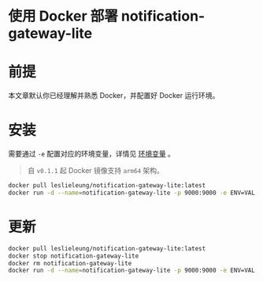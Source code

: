 <h1>使用 Docker 部署 notification-gateway-lite </h1>

# 前提

本文章默认你已经理解并熟悉 Docker，并配置好 Docker 运行环境。

# 安装

需要通过 `-e` 配置对应的环境变量，详情见 [环境变量](/docs/Env.md) 。

> 自 `v0.1.1` 起 Docker 镜像支持 `arm64` 架构。

```bash
docker pull leslieleung/notification-gateway-lite:latest
docker run -d --name=notification-gateway-lite -p 9000:9000 -e ENV=VAL leslieleung/notification-gateway-lite:latest
```

# 更新

```bash
docker pull leslieleung/notification-gateway-lite:latest
docker stop notification-gateway-lite
docker rm notification-gateway-lite
docker run -d --name=notification-gateway-lite -p 9000:9000 -e ENV=VAL leslieleung/notification-gateway-lite:latest
```